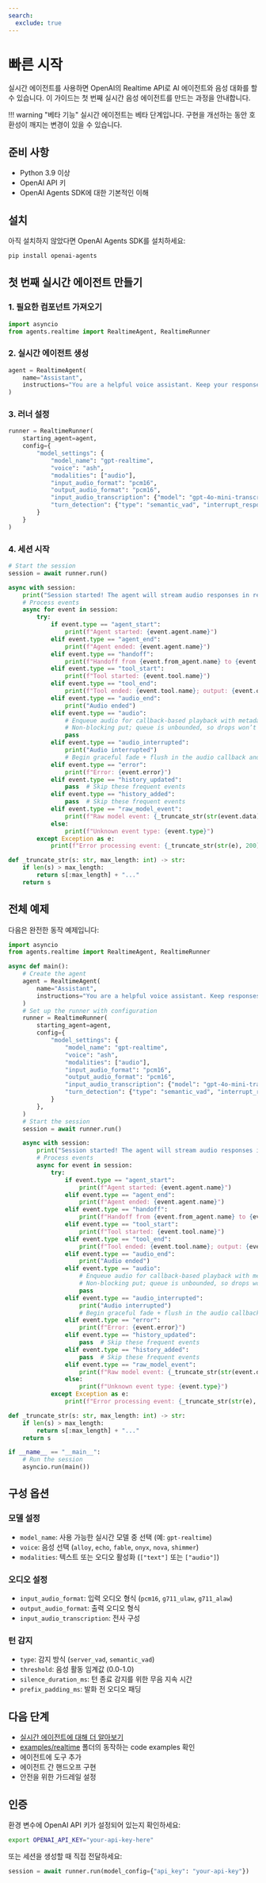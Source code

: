 ```yaml
---
search:
  exclude: true
---
```

# 빠른 시작

실시간 에이전트를 사용하면 OpenAI의 Realtime API로 AI 에이전트와 음성 대화를 할 수 있습니다. 이 가이드는 첫 번째 실시간 음성 에이전트를 만드는 과정을 안내합니다.

!!! warning "베타 기능"
실시간 에이전트는 베타 단계입니다. 구현을 개선하는 동안 호환성이 깨지는 변경이 있을 수 있습니다.

## 준비 사항

- Python 3.9 이상
- OpenAI API 키
- OpenAI Agents SDK에 대한 기본적인 이해

## 설치

아직 설치하지 않았다면 OpenAI Agents SDK를 설치하세요:

```bash
pip install openai-agents
```

## 첫 번째 실시간 에이전트 만들기

### 1. 필요한 컴포넌트 가져오기

```python
import asyncio
from agents.realtime import RealtimeAgent, RealtimeRunner
```

### 2. 실시간 에이전트 생성

```python
agent = RealtimeAgent(
    name="Assistant",
    instructions="You are a helpful voice assistant. Keep your responses conversational and friendly.",
)
```

### 3. 러너 설정

```python
runner = RealtimeRunner(
    starting_agent=agent,
    config={
        "model_settings": {
            "model_name": "gpt-realtime",
            "voice": "ash",
            "modalities": ["audio"],
            "input_audio_format": "pcm16",
            "output_audio_format": "pcm16",
            "input_audio_transcription": {"model": "gpt-4o-mini-transcribe"},
            "turn_detection": {"type": "semantic_vad", "interrupt_response": True},
        }
    }
)
```

### 4. 세션 시작

```python
# Start the session
session = await runner.run()

async with session:
    print("Session started! The agent will stream audio responses in real-time.")
    # Process events
    async for event in session:
        try:
            if event.type == "agent_start":
                print(f"Agent started: {event.agent.name}")
            elif event.type == "agent_end":
                print(f"Agent ended: {event.agent.name}")
            elif event.type == "handoff":
                print(f"Handoff from {event.from_agent.name} to {event.to_agent.name}")
            elif event.type == "tool_start":
                print(f"Tool started: {event.tool.name}")
            elif event.type == "tool_end":
                print(f"Tool ended: {event.tool.name}; output: {event.output}")
            elif event.type == "audio_end":
                print("Audio ended")
            elif event.type == "audio":
                # Enqueue audio for callback-based playback with metadata
                # Non-blocking put; queue is unbounded, so drops won’t occur.
                pass
            elif event.type == "audio_interrupted":
                print("Audio interrupted")
                # Begin graceful fade + flush in the audio callback and rebuild jitter buffer.
            elif event.type == "error":
                print(f"Error: {event.error}")
            elif event.type == "history_updated":
                pass  # Skip these frequent events
            elif event.type == "history_added":
                pass  # Skip these frequent events
            elif event.type == "raw_model_event":
                print(f"Raw model event: {_truncate_str(str(event.data), 200)}")
            else:
                print(f"Unknown event type: {event.type}")
        except Exception as e:
            print(f"Error processing event: {_truncate_str(str(e), 200)}")

def _truncate_str(s: str, max_length: int) -> str:
    if len(s) > max_length:
        return s[:max_length] + "..."
    return s
```

## 전체 예제

다음은 완전한 동작 예제입니다:

```python
import asyncio
from agents.realtime import RealtimeAgent, RealtimeRunner

async def main():
    # Create the agent
    agent = RealtimeAgent(
        name="Assistant",
        instructions="You are a helpful voice assistant. Keep responses brief and conversational.",
    )
    # Set up the runner with configuration
    runner = RealtimeRunner(
        starting_agent=agent,
        config={
            "model_settings": {
                "model_name": "gpt-realtime",
                "voice": "ash",
                "modalities": ["audio"],
                "input_audio_format": "pcm16",
                "output_audio_format": "pcm16",
                "input_audio_transcription": {"model": "gpt-4o-mini-transcribe"},
                "turn_detection": {"type": "semantic_vad", "interrupt_response": True},
            }
        },
    )
    # Start the session
    session = await runner.run()

    async with session:
        print("Session started! The agent will stream audio responses in real-time.")
        # Process events
        async for event in session:
            try:
                if event.type == "agent_start":
                    print(f"Agent started: {event.agent.name}")
                elif event.type == "agent_end":
                    print(f"Agent ended: {event.agent.name}")
                elif event.type == "handoff":
                    print(f"Handoff from {event.from_agent.name} to {event.to_agent.name}")
                elif event.type == "tool_start":
                    print(f"Tool started: {event.tool.name}")
                elif event.type == "tool_end":
                    print(f"Tool ended: {event.tool.name}; output: {event.output}")
                elif event.type == "audio_end":
                    print("Audio ended")
                elif event.type == "audio":
                    # Enqueue audio for callback-based playback with metadata
                    # Non-blocking put; queue is unbounded, so drops won’t occur.
                    pass
                elif event.type == "audio_interrupted":
                    print("Audio interrupted")
                    # Begin graceful fade + flush in the audio callback and rebuild jitter buffer.
                elif event.type == "error":
                    print(f"Error: {event.error}")
                elif event.type == "history_updated":
                    pass  # Skip these frequent events
                elif event.type == "history_added":
                    pass  # Skip these frequent events
                elif event.type == "raw_model_event":
                    print(f"Raw model event: {_truncate_str(str(event.data), 200)}")
                else:
                    print(f"Unknown event type: {event.type}")
            except Exception as e:
                print(f"Error processing event: {_truncate_str(str(e), 200)}")

def _truncate_str(s: str, max_length: int) -> str:
    if len(s) > max_length:
        return s[:max_length] + "..."
    return s

if __name__ == "__main__":
    # Run the session
    asyncio.run(main())
```

## 구성 옵션

### 모델 설정

- `model_name`: 사용 가능한 실시간 모델 중 선택 (예: `gpt-realtime`)
- `voice`: 음성 선택 (`alloy`, `echo`, `fable`, `onyx`, `nova`, `shimmer`)
- `modalities`: 텍스트 또는 오디오 활성화 (`["text"]` 또는 `["audio"]`)

### 오디오 설정

- `input_audio_format`: 입력 오디오 형식 (`pcm16`, `g711_ulaw`, `g711_alaw`)
- `output_audio_format`: 출력 오디오 형식
- `input_audio_transcription`: 전사 구성

### 턴 감지

- `type`: 감지 방식 (`server_vad`, `semantic_vad`)
- `threshold`: 음성 활동 임계값 (0.0-1.0)
- `silence_duration_ms`: 턴 종료 감지를 위한 무음 지속 시간
- `prefix_padding_ms`: 발화 전 오디오 패딩

## 다음 단계

- [실시간 에이전트에 대해 더 알아보기](guide.md)
- [examples/realtime](https://github.com/openai/openai-agents-python/tree/main/examples/realtime) 폴더의 동작하는 code examples 확인
- 에이전트에 도구 추가
- 에이전트 간 핸드오프 구현
- 안전을 위한 가드레일 설정

## 인증

환경 변수에 OpenAI API 키가 설정되어 있는지 확인하세요:

```bash
export OPENAI_API_KEY="your-api-key-here"
```

또는 세션을 생성할 때 직접 전달하세요:

```python
session = await runner.run(model_config={"api_key": "your-api-key"})
```